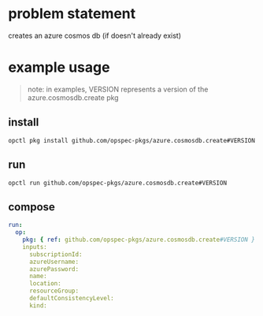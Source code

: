 # problem statement
creates an azure cosmos db (if doesn't already exist)

# example usage

> note: in examples, VERSION represents a version of the azure.cosmosdb.create pkg

## install

```shell
opctl pkg install github.com/opspec-pkgs/azure.cosmosdb.create#VERSION
```

## run

```
opctl run github.com/opspec-pkgs/azure.cosmosdb.create#VERSION
```

## compose

```yaml
run:
  op:
    pkg: { ref: github.com/opspec-pkgs/azure.cosmosdb.create#VERSION }
    inputs: 
      subscriptionId: 
      azureUsername: 
      azurePassword: 
      name:
      location:
      resourceGroup: 
      defaultConsistencyLevel: 
      kind: 
```

